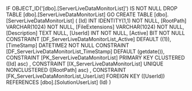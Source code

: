 ﻿
 IF OBJECT_ID('[dbo].[ServerLiveDataMonitorList]') IS NOT NULL 
 DROP TABLE [dbo].[ServerLiveDataMonitorList] 
 GO
 CREATE TABLE [dbo].[ServerLiveDataMonitorList] ( 
 [Id]              INT              IDENTITY(1,1)          NOT NULL,
 [RootPath]        VARCHAR(1024)                           NOT NULL,
 [FileExtensions]  VARCHAR(1024)                           NOT NULL,
 [Description]     TEXT                                        NULL,
 [UserId]          INT                                     NOT NULL,
 [Active]          BIT                                     NOT NULL  CONSTRAINT [DF_ServerLiveDataMonitorList_Active] DEFAULT ((1)),
 [TimeStamp]       DATETIME2                               NOT NULL  CONSTRAINT [DF_ServerLiveDataMonitorList_TimeStamp] DEFAULT (getdate()),
 CONSTRAINT   [PK_ServerLiveDataMonitorList]  PRIMARY KEY CLUSTERED    ([Id] asc) ,
 CONSTRAINT   [IX_ServerLiveDataMonitorList]  UNIQUE      NONCLUSTERED ([RootPath] asc) ,
 CONSTRAINT [FK_ServerLiveDataMonitorList_UserList] FOREIGN KEY ([UserId]) REFERENCES [dbo].[SolutionUserList] (Id) )
 
 